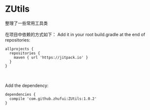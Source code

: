 # ZUtils
整理了一些常用工具类
<br>
<br>
在项目中依赖的方式如下：
Add it in your root build.gradle at the end of repositories:
```
allprojects {
  repositories {
    maven { url 'https://jitpack.io' }
  }
}
```
<br>
<br>
Add the dependency:

```
dependencies {
  compile 'com.github.zhufui:ZUtils:1.0.2'
}
```

